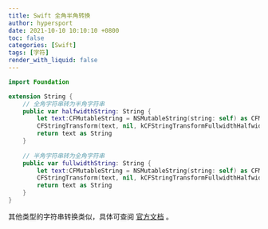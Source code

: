 ```yaml
---
title: Swift 全角半角转换
author: hypersport
date: 2021-10-10 10:10:10 +0800
toc: false
categories: [Swift]
tags: [字符]
render_with_liquid: false
---
```


```swift
import Foundation

extension String {
    // 全角字符串转为半角字符串
    public var halfwidthString: String {
        let text:CFMutableString = NSMutableString(string: self) as CFMutableString
        CFStringTransform(text, nil, kCFStringTransformFullwidthHalfwidth, false)
        return text as String
    }
    
    // 半角字符串转为全角字符串
    public var fullwidthString: String {
        let text:CFMutableString = NSMutableString(string: self) as CFMutableString
        CFStringTransform(text, nil, kCFStringTransformFullwidthHalfwidth, true)
        return text as String
    }
}
```

其他类型的字符串转换类似，具体可查阅 [官方文档](https://developer.apple.com/documentation/corefoundation/cfmutablestring/transform_identifiers_for_cfstringtransform) 。
